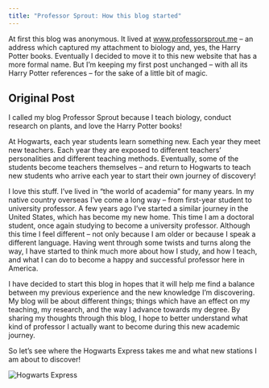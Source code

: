 ```yaml
---
title: "Professor Sprout: How this blog started"
---
```


At first this blog was anonymous. It lived at www.professorsprout.me – an address which
captured my attachment to biology and, yes, the Harry Potter books. Eventually I decided to move it to
this new website that has a more formal name. But I’m keeping my first post unchanged – with all its Harry Potter
references – for the sake of a little bit of magic.<!--more-->

## Original Post

I called my blog Professor Sprout because I teach biology, conduct research on plants, and love the
Harry Potter books!

At Hogwarts, each year students learn something new. Each year they meet new teachers. Each year
they are exposed to different teachers’ personalities and different teaching methods. Eventually,
some of the students become teachers themselves – and return to Hogwarts to teach new students who
arrive each year to start their own journey of discovery!

I love this stuff. I’ve lived in “the world of academia” for many years. In my native country
overseas I’ve come a long way – from first-year student to university professor. A few years ago
I’ve started a similar journey in the United States, which has become my new home. This time I am a
doctoral student, once again studying to become a university professor. Although this time I feel
different – not only because I am older or because I speak a different language. Having went through
some twists and turns along the way, I have started to think much more about how I study, and how I
teach, and what I can do to become a happy and successful professor here in America.

I have decided to start this blog in hopes that it will help me find a balance between my previous
experience and the new knowledge I’m discovering. My blog will be about different things; things
which have an effect on my teaching, my research, and the way I advance towards my degree. By
sharing my thoughts through this blog, I hope to better understand what kind of professor I actually
want to become during this new academic journey.

So let’s see where the Hogwarts Express takes me and what new stations I am about to discover!

<img src="{{ '/assets/content/blog/hogwarts-express.gif' | relative_url }}" 
  class="border-0 img-fluid mx-auto d-block" alt="Hogwarts Express">
